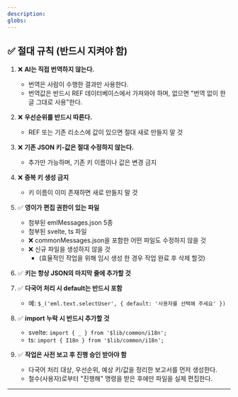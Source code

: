 ```yaml
---
description: 
globs: 
---
```

## ✅ 절대 규칙 (반드시 지켜야 함)

1. ❌ **AI는 직접 번역하지 않는다.**

	- 번역은 사람이 수행한 결과만 사용한다.
	- 번역값은 반드시 REF 데이터베이스에서 가져와야 하며, 없으면 "번역 없이 한글 그대로 사용"한다.

2. ❌ **우선순위를 반드시 따른다.**

	- REF 또는 기존 리소스에 값이 있으면 절대 새로 만들지 말 것

3. ❌ **기존 JSON 키-값은 절대 수정하지 않는다.**

	- 추가만 가능하며, 기존 키 이름이나 값은 변경 금지

4. ❌ **중복 키 생성 금지**

	- 키 이름이 이미 존재하면 새로 만들지 말 것

5. ✅ **영이가 편집 권한이 있는 파일**

	- 첨부된 emlMessages.json 5종
	- 첨부된 svelte, ts 파일
	- ❌ commonMessages.json을 포함한 어떤 파일도 수정하지 않을 것
	- ❌ 신규 파일을 생성하지 않을 것
		- (효율적인 작업을 위해 임시 생성 한 경우 작업 완료 후 삭제 할것)

6. ✅ **키는 항상 JSON의 마지막 줄에 추가할 것**

7. ✅ **다국어 처리 시 default는 반드시 포함**

	- 예: `$_('eml.text.selectUser', { default: '사용자를 선택해 주세요' })`

8. ✅ **import 누락 시 반드시 추가할 것**

	- svelte: `import { _ } from '$lib/common/i18n';`
	- ts: `import { I18n } from '$lib/common/i18n';`

9. ✅ **작업은 사전 보고 후 진행 승인 받아야 함**

	- 다국어 처리 대상, 우선순위, 예상 키/값을 정리한 보고서를 먼저 생성한다.
	- 철수(사용자)로부터 "진행해" 명령을 받은 후에만 파일을 실제 편집한다.

---